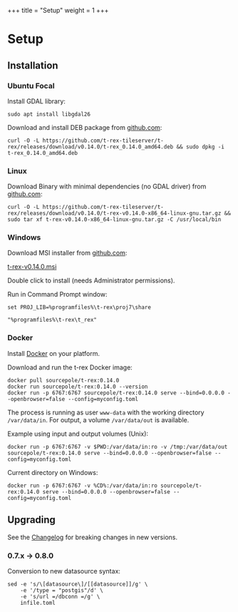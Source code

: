 +++
title = "Setup"
weight = 1
+++

Setup
=====

Installation
------------

<div class="vtab">

### Ubuntu Focal

Install GDAL library:
```
sudo apt install libgdal26
```

Download and install DEB package from [github.com](https://github.com/t-rex-tileserver/t-rex/releases/latest):

```
curl -O -L https://github.com/t-rex-tileserver/t-rex/releases/download/v0.14.0/t-rex_0.14.0_amd64.deb && sudo dpkg -i t-rex_0.14.0_amd64.deb
```

</div><div class="vtab">

### Linux

Download Binary with minimal dependencies (no GDAL driver) from [github.com](https://github.com/t-rex-tileserver/t-rex/releases/latest):

```
curl -O -L https://github.com/t-rex-tileserver/t-rex/releases/download/v0.14.0/t-rex-v0.14.0-x86_64-linux-gnu.tar.gz && sudo tar xf t-rex-v0.14.0-x86_64-linux-gnu.tar.gz -C /usr/local/bin
```

</div><div class="vtab">

### Windows

Download MSI installer from [github.com](https://github.com/t-rex-tileserver/t-rex/releases/latest):

[t-rex-v0.14.0.msi](https://github.com/t-rex-tileserver/t-rex/releases/download/v0.14.0/t-rex-v0.14.0.msi)

Double click to install (needs Administrator permissions).

Run in Command Prompt window:

```
set PROJ_LIB=%programfiles%\t-rex\proj7\share

"%programfiles%\t-rex\t_rex"
```

</div><div class="vtab">

### Docker

Install [Docker](https://www.docker.com/community-edition#/download) on your platform.

Download and run the t-rex Docker image:
```
docker pull sourcepole/t-rex:0.14.0
docker run sourcepole/t-rex:0.14.0 --version
docker run -p 6767:6767 sourcepole/t-rex:0.14.0 serve --bind=0.0.0.0 --openbrowser=false --config=myconfig.toml
```

The process is running as user `www-data` with the working directory `/var/data/in`. For output, a volume `/var/data/out` is available.

Example using input and output volumes (Unix):

`docker run -p 6767:6767 -v $PWD:/var/data/in:ro -v /tmp:/var/data/out sourcepole/t-rex:0.14.0 serve --bind=0.0.0.0 --openbrowser=false --config=myconfig.toml`

Current directory on Windows:

`docker run -p 6767:6767 -v %CD%:/var/data/in:ro sourcepole/t-rex:0.14.0 serve --bind=0.0.0.0 --openbrowser=false --config=myconfig.toml`

</div>


Upgrading
---------

See the [Changelog](https://github.com/t-rex-tileserver/t-rex/blob/master/CHANGELOG.md) for breaking changes in new versions.

### 0.7.x -> 0.8.0

Conversion to new datasource syntax:
```
sed -e 's/\[datasource\]/[[datasource]]/g' \
    -e '/type = "postgis"/d' \
    -e 's/url =/dbconn =/g' \
    infile.toml
```
